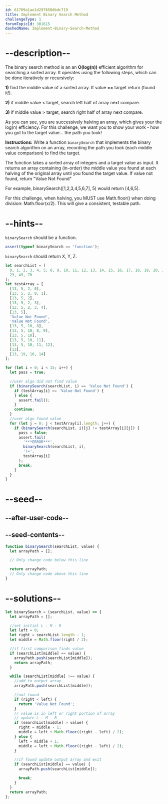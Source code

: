```yaml
---
id: 61709a1ae1d297650dbdc719
title: Implement Binary Search Method
challengeType: 1
forumTopicId: 301615
dashedName: Implement-Binary-Search-Method
---
```


# --description--

The binary search method is an an **O(log(n))** efficient algorithm for searching a sorted array. It operates using the following steps, which can be done iteratively or recursively:

**1)** find the middle value of a sorted array. If value == target return (found it!).

**2)** if middle value < target, search left half of array next compare.

**3)** if middle value > target, search right half of array next compare.

As you can see, you are successively halving an array, which gives your the log(n) efficiency. For this challenge, we want you to show your work - how you got to the target value... the path you took!

**Instructions:** Write a function `binarySearch` that implements the binary search algorithm on an array, recording the path you took (each middle value comparison) to find the target.

The function takes a sorted array of integers and a target value as input. It returns an array containing (in-order) the middle value you found at each halving of the original array until you found the target value. If value not found, return "Value Not Found"

For example, binarySearch([1,2,3,4,5,6,7], 5) would return [4,6,5].

For this challenge, when halving, you MUST use Math.floor() when doing division: Math.floor(x/2). This will give a consistent, testable path.

# --hints--

`binarySearch` should be a function.

```js
assert(typeof binarySearch == 'function');
```

`binarySearch` should return X, Y, Z.

```js
let searchList = [
  0, 1, 2, 3, 4, 5, 8, 9, 10, 11, 12, 13, 14, 15, 16, 17, 18, 19, 20, 21, 22,
  23, 49, 70
];
let testArray = [
  [13, 5, 2, 0],
  [13, 5, 2, 0, 1],
  [13, 5, 2],
  [13, 5, 2, 3],
  [13, 5, 2, 3, 4],
  [13, 5],
  'Value Not Found',
  'Value Not Found',
  [13, 5, 10, 8],
  [13, 5, 10, 8, 9],
  [13, 5, 10],
  [13, 5, 10, 11],
  [13, 5, 10, 11, 12],
  [13],
  [13, 19, 16, 14]
];

for (let i = 0; i < 15; i++) {
  let pass = true;

  //user algo did not find value
  if (binarySearch(searchList, i) == 'Value Not Found') {
    if (testArray[i] == 'Value Not Found') {
    } else {
      assert.fail();
    }
    continue;
  }
  //user algo found value
  for (let j = 0; j < testArray[i].length; j++) {
    if (binarySearch(searchList, i)[j] != testArray[i][j]) {
      pass = false;
      assert.fail(
        '***ERROR***',
        binarySearch(searchList, i),
        '!=',
        testArray[i]
      );
      break;
    }
  }
}
```

# --seed--

## --after-user-code--

## --seed-contents--

```js
function binarySearch(searchList, value) {
  let arrayPath = [];

  // Only change code below this line

  return arrayPath;
  // Only change code above this line
}
```

# --solutions--

```js
let binarySearch = (searchList, value) => {
  let arrayPath = [];

  //set initial L - M - R
  let left = 0;
  let right = searchList.length - 1;
  let middle = Math.floor(right / 2);

  //if first comparison finds value
  if (searchList[middle] == value) {
    arrayPath.push(searchList[middle]);
    return arrayPath;
  }

  while (searchList[middle] !== value) {
    //add to output array
    arrayPath.push(searchList[middle]);

    //not found
    if (right < left) {
      return 'Value Not Found';
    }
    // value is in left or right portion of array
    // update L - M - R
    if (searchList[middle] > value) {
      right = middle - 1;
      middle = left + Math.floor((right - left) / 2);
    } else {
      left = middle + 1;
      middle = left + Math.floor((right - left) / 2);
    }

    //if found update output array and exit
    if (searchList[middle] == value) {
      arrayPath.push(searchList[middle]);

      break;
    }
  }
  return arrayPath;
};
```
